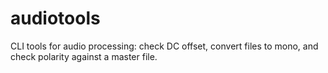 # audiotools
CLI tools for audio processing: check DC offset, convert files to mono, and check polarity against a master file.
